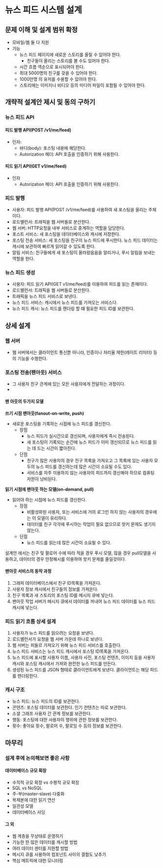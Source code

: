 # 뉴스 피드 시스템 설계

## 문제 이해 및 설계 범위 확정
- 모바일/웹 둘 다 지원
- 기능
  - 뉴스 피드 페이지에 새로운 스토리를 올릴 수 있어야 한다.
    - 친구들이 올리는 스토리를 볼 수도 있어야 한다.
  - 시간 흐름 역순으로 표시되어야 한다.
  - 최대 5000명의 친구를 갖을 수 있어야 한다.
  - 1000만명 의 유저를 수용할 수 있어야 한다.
  - 스토리에는 이미지나 비디오 등의 미디어 파일이 포함될 수 있어야 한다.
 
## 개략적 설계안 제시 및 동의 구하기
### 뉴스 피드 API
#### 피드 발행 API(POST /v1/me/feed)
- 인자:
  - 바디(body): 포스팅 내용에 해당한다.
  - Autorization 헤더: API 호출을 인증하기 위해 사용한다.

#### 피드 읽기 API(GET v1/me/feed)
- 인자
  - Autorization 헤더: API 호출을 인증하기 위해 사용한다.
 

### 피드 발행
- 사용자: 피드 발행 API(POST /v1/me/feed)를 사용하여 새 포스팅을 올리는 주체이다.
- 로드밸런서: 트래픽을 웹 서버들로 분산한다.
- 웹 서버: HTTP요청을 내부 서비스로 중계하는 역할을 담당한다.
- 포스트 서비스: 새 포스팅을 데이터베이스와 캐시에 저장한다.
- 포스팅 전송 서비스: 새 포스팅을 친구의 뉴스 피드에 푸시한다. 뉴스 피드 데이터는 캐시에 보관하여 빠르게 읽어갈 수 있도록 한다.
- 알림 서비스: 친구들에게 새 포스팅이 올라왔음음을 알리거나, 푸시 알림을 보내는 역할을 한다.

### 뉴스 피드 생성
- 사용자: 피드 읽기 API(GET v1/me/feed)를 이용하여 피드를 읽는 존재이다.
- 로드밸런서: 트래픽을 웹 서버들로 분산한다.
- 트래픽을 뉴스 피드 서비스로 보낸다.
- 뉴스 피드 서비스: 캐시에서 뉴스 피드를 가져오는 서비스다.
- 뉴스 피드 캐시: 뉴스 피드를 렌더링 할 떄 필요한 피드 ID를 보관한다.


## 상세 설계

### 웹 서버
- 웹 서버에서는 클라이언트 통신뿐 아니라, 인증이나 처리율 제한(레이트 리미터) 등의 기능을 수행한다.

### 포스팅 전송(팬아웃) 서비스
- 그 사용자 친구 관계에 있는 모든 사용자에게 전달하는 과정이다.
- 
#### 팬 아웃의 두가지 모델
**쓰기 시점 팬아웃(fanout-on-write, push)**
- 새로운 포스팅을 기록하는 시점에 뉴스 피드를 갱신한다.
  - 장점
    - 뉴스 피드가 실시간으로 갱신되며, 사용자에게 즉시 전송된다.
    - 새 포스팅이 기록되는 순간에 뉴스 피드가 이미 갱신되므로 뉴스 피드를 읽는 데 드는 시간이 짧아진다.
  - 단점
    - 친구가 많은 사용자의 경우 친구 목록을 가져오고 그 목록에 있는 사용자 모두의 뉴스 피드를 갱신하는데 많은 시간이 소요될 수도 있다.
    - 서비스를 자주 이용하지 않는 사용자의 피드까지 갱신해야 하므로 컴퓨팅 자원이 낭비된다.
   

**읽기 시점에 팬아웃 하는 모델(on-demand, pull)**
- 읽어야 하는 시점에 뉴스 피드를 갱신한다.
  - 장점
    - 비활성화된 사용자, 또는 서비스에 거의 로그인 하지 않는 사용자의 경우에는 이 모델이 유리하다.
    - 데이터를 친구 각각에 푸시하는 작업이 필요 없으므로 핫키 문제도 생기지 않는다.
  - 단점
    - 뉴스 피드를 읽는데 많은 시간이 소요될 수 있다.
   
설계안 에서는 친구 및 팔로어 수에 따라 적을 경우 푸시 모델, 많을 경우 pull모델을 사용하고, 데이터의 경우 안정해시를 이용하여 핫키 문제를 줄일것이다.


#### 팬아웃 서비스의 동작 과정

1. 그래피 데이터베이스에서 친구 ID목록을 가져온다.
2. 사용자 정보 캐시에서 친구들의 정보를 가져온다.
3. 친구 목록과 새 스토리의 포스팅 ID를 메시지 큐에 넣는다.
4. 팬아웃 작업 서버가 메시지 큐에서 데이터를 꺼내어 뉴스 피드 데이터를 뉴스 피드 캐시에 넣는다.

### 피드 읽기 흐름 상세 설계
1. 사용자가 뉴스 피드를 읽으려는 요청을 보낸다.
2. 로드밸런서가 요청을 웹 서버 가운데 하나로 보낸다.
3. 웹 서버는 피들르 가져오기 위해 뉴스 피드 서비스를 호출한다.
4. 뉴스 피드 서비스는 뉴스 피드 캐시에서 포스팅 ID목록을 가져온다.
5. 뉴스 피드에 표시할 사용자 이름, 사용자 사진, 포스팅 컨텐츠, 이미지 등을 사용자 캐시와 포스팅 캐시에서 가져와 완전한 뉴스 피드를 만든다.
6. 생성된 뉴스 피드를 JSON 형태로 클라이언트에게 보낸다. 클라이언트는 해당 피드를 렌더링한다.

### 캐시 구조
- 뉴스 피드: 뉴스 피드의 ID를 보관한다.
- 콘텐츠: 포스팅 데이터를 보관한다. 인기 컨텐츠는 따로 보관한다.
- 소셜 그래프 사용자 간 관계 정보를 보관한다.
- 행동: 포스팅에 대한 사용자의 행위에 관한 정보를 보관한다.
- 횟수: 좋아요 횟수, 팔로어 수, 팔로잉 수 등의 정보를 보관한다.

## 마무리
### 설계 후에 논의해보면 좋은 사항

#### 데이터베이스 규모 확장
- 수직적 규모 확장 vs 수평적 규모 확장
- SQL vs NoSQL
- 주-부(master-slave) 다중화
- 복제본에 대한 읽기 연산
- 일관성 모델
- 데이터베이스 샤딩

#### 그 외
- 웹 계층을 무상태로 운영하기
- 가능한 한 많은 데이터를 캐시할 방법
- 여러 데이터 센터를 지원할 방법
- 메시지 큐를 사용하여 컴포넌트 사이의 결합도 낮추기
- 핵심 메트릭에 대한 모니터링
